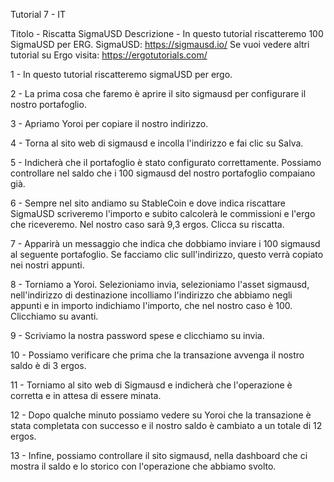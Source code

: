 Tutorial 7 - IT

Titolo - Riscatta SigmaUSD
Descrizione - In questo tutorial riscatteremo 100 SigmaUSD per ERG. SigmaUSD: https://sigmausd.io/ Se vuoi vedere altri tutorial su Ergo visita: https://ergotutorials.com/

1 - In questo tutorial riscatteremo sigmaUSD per ergo.

2 - La prima cosa che faremo è aprire il sito sigmausd per configurare il nostro portafoglio.

3 - Apriamo Yoroi per copiare il nostro indirizzo.

4 - Torna al sito web di sigmausd e incolla l'indirizzo e fai clic su Salva.

5 - Indicherà che il portafoglio è stato configurato correttamente. Possiamo controllare nel saldo che i 100 sigmausd del nostro portafoglio compaiano già.

6 - Sempre nel sito andiamo su StableCoin e dove indica riscattare SigmaUSD scriveremo l'importo e subito calcolerà le commissioni e l'ergo che riceveremo. Nel nostro caso sarà 9,3 ergos. Clicca su riscatta.

7 - Apparirà un messaggio che indica che dobbiamo inviare i 100 sigmausd al seguente portafoglio. Se facciamo clic sull'indirizzo, questo verrà copiato nei nostri appunti.

8 - Torniamo a Yoroi. Selezioniamo invia, selezioniamo l'asset sigmausd, nell'indirizzo di destinazione incolliamo l'indirizzo che abbiamo negli appunti e in importo indichiamo l'importo, che nel nostro caso è 100. Clicchiamo su avanti.

9 - Scriviamo la nostra password spese e clicchiamo su invia.

10 - Possiamo verificare che prima che la transazione avvenga il nostro saldo è di 3 ergos.

11 - Torniamo al sito web di Sigmausd e indicherà che l'operazione è corretta e in attesa di essere minata.

12 - Dopo qualche minuto possiamo vedere su Yoroi che la transazione è stata completata con successo e il nostro saldo è cambiato a un totale di 12 ergos.

13 - Infine, possiamo controllare il sito sigmausd, nella dashboard che ci mostra il saldo e lo storico con l'operazione che abbiamo svolto.
